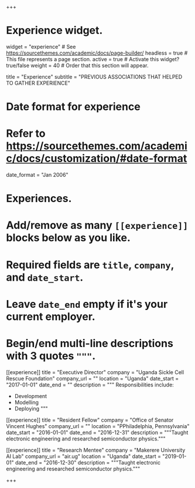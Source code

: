 +++
# Experience widget.
widget = "experience"  # See https://sourcethemes.com/academic/docs/page-builder/
headless = true  # This file represents a page section.
active = true  # Activate this widget? true/false
weight = 40  # Order that this section will appear.

title = "Experience"
subtitle = "PREVIOUS ASSOCIATIONS THAT HELPED TO GATHER EXPERIENCE"

# Date format for experience
#   Refer to https://sourcethemes.com/academic/docs/customization/#date-format
date_format = "Jan 2006"

# Experiences.
#   Add/remove as many `[[experience]]` blocks below as you like.
#   Required fields are `title`, `company`, and `date_start`.
#   Leave `date_end` empty if it's your current employer.
#   Begin/end multi-line descriptions with 3 quotes `"""`.
[[experience]]
  title = "Executive Director"
  company = "Uganda Sickle Cell Rescue Foundation"
  company_url = ""
  location = "Uganda"
  date_start = "2017-01-01"
  date_end = ""
  description = """
  Responsibilities include:
  
  * Development
  * Modelling
  * Deploying
  """

[[experience]]
  title = "Resident Fellow"
  company = "Office of Senator Vincent Hughes"
  company_url = ""
  location = "PPhiladelphia, Pennsylvania"
  date_start = "2016-01-01"
  date_end = "2016-12-31"
  description = """Taught electronic engineering and researched semiconductor physics."""

[[experience]]
  title = "Research Mentee"
  company = "Makerere University AI Lab"
  company_url = "air.ug"
  location = "Uganda"
  date_start = "2019-01-01"
  date_end = "2016-12-30"
  description = """Taught electronic engineering and researched semiconductor physics."""
  
+++

